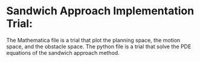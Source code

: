 #   Sandwich Approach Implementation Trial:
The Mathematica file is a trial that plot the planning space, the motion space, and the obstacle space.
The python file is a trial that solve the PDE equations of the sandwich approach method.



